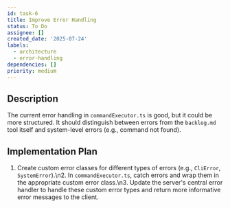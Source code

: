 ```yaml
---
id: task-6
title: Improve Error Handling
status: To Do
assignee: []
created_date: '2025-07-24'
labels:
  - architecture
  - error-handling
dependencies: []
priority: medium
---
```


## Description

The current error handling in `commandExecutor.ts` is good, but it could be more structured. It should distinguish between errors from the `backlog.md` tool itself and system-level errors (e.g., command not found).

## Implementation Plan

1. Create custom error classes for different types of errors (e.g., `CliError`, `SystemError`).\n2. In `commandExecutor.ts`, catch errors and wrap them in the appropriate custom error class.\n3. Update the server's central error handler to handle these custom error types and return more informative error messages to the client.
